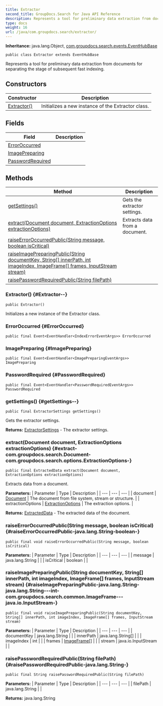```yaml
---
title: Extractor
second_title: GroupDocs.Search for Java API Reference
description: Represents a tool for preliminary data extraction from documents for separating the stage of subsequent fast indexing.
type: docs
weight: 16
url: /java/com.groupdocs.search/extractor/
---
```

**Inheritance:**
java.lang.Object, [com.groupdocs.search.events.EventHubBase](../../com.groupdocs.search.events/eventhubbase)
```
public class Extractor extends EventHubBase
```

Represents a tool for preliminary data extraction from documents for separating the stage of subsequent fast indexing.
## Constructors

| Constructor | Description |
| --- | --- |
| [Extractor()](#Extractor--) | Initializes a new instance of the  Extractor  class. |
## Fields

| Field | Description |
| --- | --- |
| [ErrorOccurred](#ErrorOccurred) |  |
| [ImagePreparing](#ImagePreparing) |  |
| [PasswordRequired](#PasswordRequired) |  |
## Methods

| Method | Description |
| --- | --- |
| [getSettings()](#getSettings--) | Gets the extractor settings. |
| [extract(Document document, ExtractionOptions extractionOptions)](#extract-com.groupdocs.search.Document-com.groupdocs.search.options.ExtractionOptions-) | Extracts data from a document. |
| [raiseErrorOccurredPublic(String message, boolean isCritical)](#raiseErrorOccurredPublic-java.lang.String-boolean-) |  |
| [raiseImagePreparingPublic(String documentKey, String[] innerPath, int imageIndex, ImageFrame[] frames, InputStream stream)](#raiseImagePreparingPublic-java.lang.String-java.lang.String---int-com.groupdocs.search.common.ImageFrame---java.io.InputStream-) |  |
| [raisePasswordRequiredPublic(String filePath)](#raisePasswordRequiredPublic-java.lang.String-) |  |
### Extractor() {#Extractor--}
```
public Extractor()
```


Initializes a new instance of the  Extractor  class.

### ErrorOccurred {#ErrorOccurred}
```
public final Event<EventHandler<IndexErrorEventArgs>> ErrorOccurred
```


### ImagePreparing {#ImagePreparing}
```
public final Event<EventHandler<ImagePreparingEventArgs>> ImagePreparing
```


### PasswordRequired {#PasswordRequired}
```
public final Event<EventHandler<PasswordRequiredEventArgs>> PasswordRequired
```


### getSettings() {#getSettings--}
```
public final ExtractorSettings getSettings()
```


Gets the extractor settings.

**Returns:**
[ExtractorSettings](../../com.groupdocs.search.common/extractorsettings) - The extractor settings.
### extract(Document document, ExtractionOptions extractionOptions) {#extract-com.groupdocs.search.Document-com.groupdocs.search.options.ExtractionOptions-}
```
public final ExtractedData extract(Document document, ExtractionOptions extractionOptions)
```


Extracts data from a document.

**Parameters:**
| Parameter | Type | Description |
| --- | --- | --- |
| document | [Document](../../com.groupdocs.search/document) | The document from file system, stream or structure. |
| extractionOptions | [ExtractionOptions](../../com.groupdocs.search.options/extractionoptions) | The extraction options. |

**Returns:**
[ExtractedData](../../com.groupdocs.search/extracteddata) - The extracted data of the document.
### raiseErrorOccurredPublic(String message, boolean isCritical) {#raiseErrorOccurredPublic-java.lang.String-boolean-}
```
public final void raiseErrorOccurredPublic(String message, boolean isCritical)
```




**Parameters:**
| Parameter | Type | Description |
| --- | --- | --- |
| message | java.lang.String |  |
| isCritical | boolean |  |

### raiseImagePreparingPublic(String documentKey, String[] innerPath, int imageIndex, ImageFrame[] frames, InputStream stream) {#raiseImagePreparingPublic-java.lang.String-java.lang.String---int-com.groupdocs.search.common.ImageFrame---java.io.InputStream-}
```
public final void raiseImagePreparingPublic(String documentKey, String[] innerPath, int imageIndex, ImageFrame[] frames, InputStream stream)
```




**Parameters:**
| Parameter | Type | Description |
| --- | --- | --- |
| documentKey | java.lang.String |  |
| innerPath | java.lang.String[] |  |
| imageIndex | int |  |
| frames | [ImageFrame\[\]](../../com.groupdocs.search.common/imageframe) |  |
| stream | java.io.InputStream |  |

### raisePasswordRequiredPublic(String filePath) {#raisePasswordRequiredPublic-java.lang.String-}
```
public final String raisePasswordRequiredPublic(String filePath)
```




**Parameters:**
| Parameter | Type | Description |
| --- | --- | --- |
| filePath | java.lang.String |  |

**Returns:**
java.lang.String
